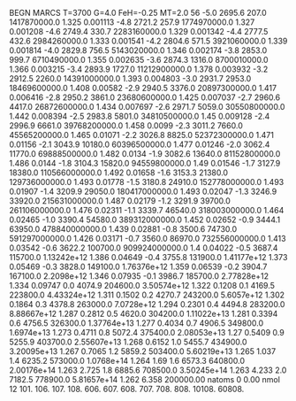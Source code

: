 BEGN
MARCS T=3700 G=4.0 FeH=-0.25 MT=2.0
                  56
-5.0 2695.6 207.0 1417870000.0 1.325 0.001113 
-4.8 2721.2 257.9 1774970000.0 1.327 0.001208 
-4.6 2749.4 330.7 2283160000.0 1.329 0.001342 
-4.4 2777.5 432.6 2984260000.0 1.333 0.001541 
-4.2 2804.6 571.5 3921060000.0 1.339 0.001814 
-4.0 2829.8 756.5 5143020000.0 1.346 0.002174 
-3.8 2853.0 999.7 6710490000.0 1.355 0.002635 
-3.6 2874.3 1316.0 8700010000.0 1.366 0.003215 
-3.4 2893.9 1727.0 11212900000.0 1.378 0.003932 
-3.2 2912.5 2260.0 14391000000.0 1.393 0.004803 
-3.0 2931.7 2953.0 18469600000.0 1.408 0.00582 
-2.9 2940.5 3376.0 20897300000.0 1.417 0.006416 
-2.8 2950.2 3861.0 23680600000.0 1.425 0.007037 
-2.7 2960.6 4417.0 26872600000.0 1.434 0.007697 
-2.6 2971.7 5059.0 30550800000.0 1.442 0.008394 
-2.5 2983.8 5801.0 34810500000.0 1.45 0.009128 
-2.4 2996.9 6661.0 39768200000.0 1.458 0.0099 
-2.3 3011.2 7660.0 45565200000.0 1.465 0.01071 
-2.2 3026.8 8825.0 52372300000.0 1.471 0.01156 
-2.1 3043.9 10180.0 60396500000.0 1.477 0.01246 
-2.0 3062.4 11770.0 69888500000.0 1.482 0.0134 
-1.9 3082.6 13640.0 81152800000.0 1.486 0.0144 
-1.8 3104.3 15820.0 94559800000.0 1.49 0.01546 
-1.7 3127.9 18380.0 110566000000.0 1.492 0.01658 
-1.6 3153.3 21380.0 129736000000.0 1.493 0.01778 
-1.5 3180.8 24910.0 152778000000.0 1.493 0.01907 
-1.4 3209.9 29050.0 180417000000.0 1.493 0.02047 
-1.3 3246.9 33920.0 215631000000.0 1.487 0.02179 
-1.2 3291.9 39700.0 261106000000.0 1.476 0.02311 
-1.1 3339.7 46540.0 318003000000.0 1.464 0.02465 
-1.0 3390.4 54580.0 389312000000.0 1.452 0.02652 
-0.9 3444.1 63950.0 478840000000.0 1.439 0.02881 
-0.8 3500.6 74730.0 591297000000.0 1.426 0.03171 
-0.7 3560.0 86970.0 732556000000.0 1.413 0.03542 
-0.6 3622.2 100700.0 909924000000.0 1.4 0.04022 
-0.5 3687.4 115700.0 1.13242e+12 1.386 0.04649 
-0.4 3755.8 131900.0 1.41177e+12 1.373 0.05469 
-0.3 3828.0 149100.0 1.76376e+12 1.359 0.06539 
-0.2 3904.7 167100.0 2.2098e+12 1.346 0.07935 
-0.1 3986.7 185700.0 2.77828e+12 1.334 0.09747 
0.0 4074.9 204600.0 3.50574e+12 1.322 0.1208 
0.1 4169.5 223800.0 4.43324e+12 1.311 0.1502 
0.2 4270.7 243200.0 5.6057e+12 1.302 0.1864 
0.3 4378.8 263000.0 7.0728e+12 1.294 0.2301 
0.4 4494.8 283200.0 8.88667e+12 1.287 0.2812 
0.5 4620.0 304200.0 1.11022e+13 1.281 0.3394 
0.6 4756.5 326300.0 1.37764e+13 1.277 0.4034 
0.7 4906.5 349800.0 1.6974e+13 1.273 0.4711 
0.8 5072.4 375400.0 2.08053e+13 1.27 0.5409 
0.9 5255.9 403700.0 2.55607e+13 1.268 0.6152 
1.0 5455.7 434900.0 3.20095e+13 1.267 0.7065 
1.2 5859.2 503400.0 5.60219e+13 1.265 1.037 
1.4 6235.2 573000.0 1.0768e+14 1.264 1.69 
1.6 6573.3 640800.0 2.00176e+14 1.263 2.725 
1.8 6885.6 708500.0 3.50245e+14 1.263 4.233 
2.0 7182.5 778900.0 5.81657e+14 1.262 6.358 
200000.00
natoms              0      0.00
nmol          12
          101.         106.       107.      108.         606.        607.        608.
          707.         708.       808.    10108.       60808.
